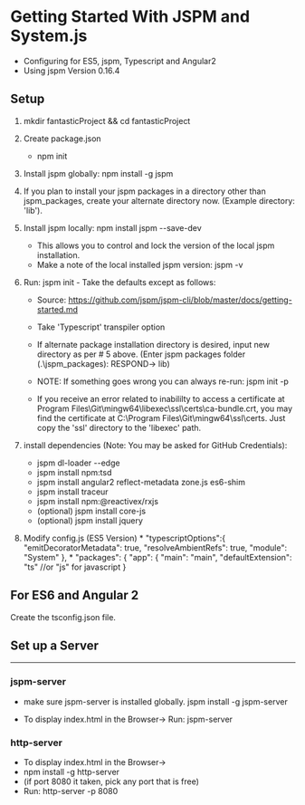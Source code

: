# Getting Started With JSPM and System.js
 * Configuring for ES5, jspm, Typescript and Angular2
 * Using jspm Version 0.16.4



## Setup
 1. mkdir fantasticProject && cd fantasticProject

 2. Create package.json
    * npm init

 3. Install jspm globally: npm install -g jspm

 4. If you plan to install your jspm packages in a directory other than jspm_packages, create your alternate directory now. (Example directory: 'lib').

 5. Install jspm locally: npm install jspm --save-dev
    * This allows you to control and lock the version of
        the local jspm installation.
    * Make a note of the local installed jspm version:  jspm -v

 6. Run: jspm init  - Take the defaults except as follows:
    * Source: https://github.com/jspm/jspm-cli/blob/master/docs/getting-started.md
    * Take 'Typescript' transpiler option
    * If alternate package installation directory is desired, input new
      directory as per # 5 above.
      (Enter jspm packages folder (.\jspm_packages): RESPOND-> lib<ENTER>)


    * NOTE: If something goes wrong you can always re-run: jspm init -p
    * If you receive an error related to inabililty to access a certificate at
        Program Files\Git\mingw64\libexec\ssl\certs\ca-bundle.crt,
        you may find the certificate at C:\Program Files\Git\mingw64\ssl\certs.
        Just copy the 'ssl' directory to the 'libexec' path.

 7. install dependencies (Note: You may be asked for GitHub Credentials):
    * jspm dl-loader --edge
    * jspm install npm:tsd
    * jspm install angular2 reflect-metadata zone.js es6-shim
    * jspm install traceur
    * jspm install npm:@reactivex/rxjs
    * (optional) jspm install core-js
    * (optional) jspm install jquery

 8. Modify config.js (ES5 Version)
        *   "typescriptOptions":{
            "emitDecoratorMetadata": true,
            "resolveAmbientRefs": true,
            "module": "System"
            },
        *  "packages": {
           "app": {
             "main": "main",
             "defaultExtension": "ts" //or "js" for javascript
           }  

## For ES6 and Angular 2
Create the tsconfig.json file.


## Set up a Server
******************
### jspm-server
 * make sure jspm-server is installed globally.
jspm install -g jspm-server

 * To display index.html in the Browser->
Run: jspm-server<ENTER>

### http-server
 * To display index.html in the Browser->
 * npm install -g http-server
 * (if port 8080 it taken, pick any port that is free)
 * Run: http-server -p 8080<ENTER>
